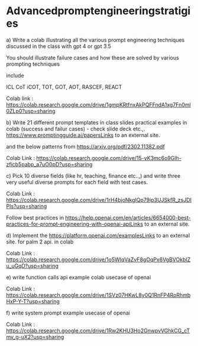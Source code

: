 # Advancedpromptengineeringstratigies

a) Write a colab illustrating all the various prompt engineering techniques discussed in the class with gpt 4 or gpt 3.5

You should illustrate failure cases and how these are solved by various prompting techniques

include

ICL
CoT
iCOT,
TOT,
GOT,
AOT,
RASCEF,
REACT

Colab link : https://colab.research.google.com/drive/1gmpKRtfnxAkPQFFndA1xg7Fn0ml0ZLp0?usp=sharing 

b) Write 21 different prompt templates in class slides practical examples in colab (success and failur cases)   - check slide deck etc.,. https://www.promptingguide.ai/papersLinks to an external site.

and the below patterns from https://arxiv.org/pdf/2302.11382.pdf

Colab Link : https://colab.research.google.com/drive/15-vK3mc6o9Glh-zficb5pabp_a7uO0pD?usp=sharing


c)  Pick 10 diverse fields (like hr, teaching, finance etc..,) and write three very useful diverse prompts for each field with test cases.   

Colab Link : https://colab.research.google.com/drive/1rH4bjoNkgIQp79ip3UJSkfR_zsJDIPIs?usp=sharing


Follow best practices in https://help.openai.com/en/articles/6654000-best-practices-for-prompt-engineering-with-openai-apiLinks to an external site.

 

d) Implement the https://platform.openai.com/examplesLinks to an external site. for palm 2 api. in colab

Colab Link : https://colab.research.google.com/drive/1o5WIqVaZvF8gOqPx6VgBVOkbIZu_uGqD?usp=sharing


e) write function calls api example colab usecase of openai

Colab Link : https://colab.research.google.com/drive/1SVz07HKwL8y0Q1RnFP4RoRhmbHxP-Y-T?usp=sharing
 

f) write system prompt example usecase of openai

Colab Link : https://colab.research.google.com/drive/1Rw2KHU3Ho2GnwpvVGhkCG_cTmv_g-uX2?usp=sharing

